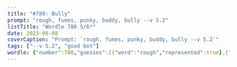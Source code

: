 ```yaml
---
title: "#780: Bully"
prompt: "rough, fumes, punky, buddy, bully --v 5.2"
listTitle: "Wordle 780 5/6*"
date: 2023-08-08
coverCaption: "Prompt: `rough, fumes, punky, buddy, bully --v 5.2`"
tags: ["--v 5.2", "good bot"]
wordle: {"number":780,"guesses":[{"word":"rough","represented":true},{"word":"fumes","represented":true},{"word":"punky","represented":true},{"word":"buddy","represented":true},{"word":"bully","represented":true}],"yes_count":5}
---
```

